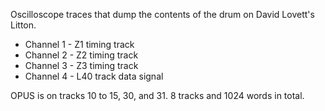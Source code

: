 
Oscilloscope traces that dump the contents of the drum on David Lovett's Litton.

* Channel 1 - Z1 timing track
* Channel 2 - Z2 timing track
* Channel 3 - Z3 timing track
* Channel 4 - L40 track data signal

OPUS is on tracks 10 to 15, 30, and 31.  8 tracks and 1024 words in total.
